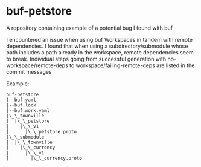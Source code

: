 # buf-petstore
A repository containing example of a potential bug I found with buf

I encountered an issue when using buf Workspaces in tandem with remote dependencies.
I found that when using a subdirectory/submodule whose path includes a path already in the workspace, remote dependencies seem to break.
Individual steps going from successful generation with no-workspace/remote-deps to workspace/failing-remote-deps are listed in the commit messages

Example:
```
buf-petstore
|--buf.yaml
|--buf.lock
|--buf.work.yaml
|\_\_townville
|  |\_\_petstore
|    |\_\_v1
|      |\_\_petstore.proto
|\_\_submodule
|  |\_\_townville
|    |\_\_currency
|      |\_\_v1
|        |\_\_currency.proto
```
